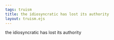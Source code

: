 ```yaml
---
tags: truism
title: the idiosyncratic has lost its authority
layout: truism.ejs
---
```


the idiosyncratic has lost its authority